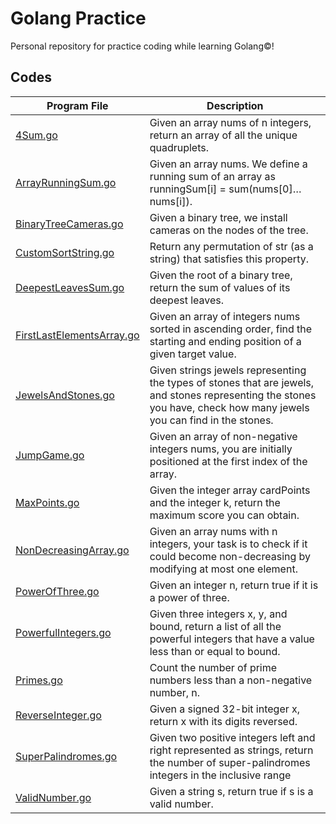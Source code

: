 # Golang Practice

Personal repository for practice coding while learning Golang©!

## Codes

| Program File | Description |
| --- | --- |
| [4Sum.go](4Sum.go) | Given an array nums of n integers, return an array of all the unique quadruplets. |
| [ArrayRunningSum.go](ArrayRunningSum.go) | Given an array nums. We define a running sum of an array as runningSum[i] = sum(nums[0]…nums[i]). |
| [BinaryTreeCameras.go](BinaryTreeCameras.go) | Given a binary tree, we install cameras on the nodes of the tree. |
| [CustomSortString.go](CustomSortString.go) | Return any permutation of str (as a string) that satisfies this property. |
| [DeepestLeavesSum.go](DeepestLeavesSum.go) | Given the root of a binary tree, return the sum of values of its deepest leaves. |
| [FirstLastElementsArray.go](FirstLastElementsArray.go) | Given an array of integers nums sorted in ascending order, find the starting and ending position of a given target value. |
| [JewelsAndStones.go](JumpGame.go) | Given strings jewels representing the types of stones that are jewels, and stones representing the stones you have, check how many jewels you can find in the stones. |
| [JumpGame.go](JumpGame.go) | Given an array of non-negative integers nums, you are initially positioned at the first index of the array. |
| [MaxPoints.go](MaxPoints.go) | Given the integer array cardPoints and the integer k, return the maximum score you can obtain. |
| [NonDecreasingArray.go](NonDecreasingArray.go) | Given an array nums with n integers, your task is to check if it could become non-decreasing by modifying at most one element. |
| [PowerOfThree.go](PowerOfThree.go) | Given an integer n, return true if it is a power of three. |
| [PowerfulIntegers.go](PowerfulIntegers.go) | Given three integers x, y, and bound, return a list of all the powerful integers that have a value less than or equal to bound. |
| [Primes.go](Primes.go) | Count the number of prime numbers less than a non-negative number, n. |
| [ReverseInteger.go](ReverseInteger.go) | Given a signed 32-bit integer x, return x with its digits reversed. |
| [SuperPalindromes.go](SuperPalindromes.go) | Given two positive integers left and right represented as strings, return the number of super-palindromes integers in the inclusive range |
| [ValidNumber.go](ValidNumber.go) | Given a string s, return true if s is a valid number. |